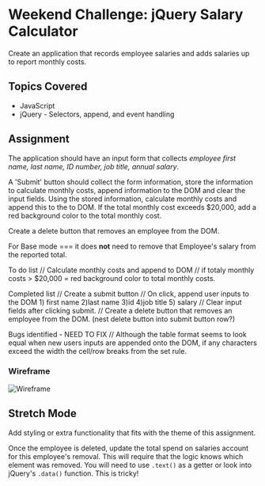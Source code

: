 # Weekend Challenge: jQuery Salary Calculator
Create an application that records employee salaries and adds salaries up to report monthly costs. 

## Topics Covered
- JavaScript
- jQuery - Selectors, append, and event handling

## Assignment

The application should have an input form that collects _employee first name, last name, ID number, job title, annual salary_.

A 'Submit' button should collect the form information, store the information to calculate monthly costs, append information to the DOM and clear the input fields. Using the stored information, calculate monthly costs and append this to the to DOM. If the total monthly cost exceeds $20,000, add a red background color to the total monthly cost.

Create a delete button that removes an employee from the DOM. 

For Base mode === it does **not** need to remove that Employee's salary from the reported total.


To do list
// Calculate monthly costs and append to DOM
// if totaly monthly costs > $20,000 = red background color to total monthly costs. 


Completed list 
// Create a submit button
// On click, append user inputs to the DOM 
    1) first name 2)last name 3)id 4)job title 5) salary
// Clear input fields after clicking submit. 
// Create a delete button that removes an employee from the DOM. (nest delete button into submit button row?)

Bugs identified - NEED TO FIX 
// Although the table format seems to look equal when new users inputs are appended onto the DOM, if any characters exceed the width the cell/row breaks from the set rule. 


### Wireframe

![Wireframe](salary-calc-wireframe.png)

## Stretch Mode

Add styling or extra functionality that fits with the theme of this assignment.

Once the employee is deleted, update the total spend on salaries account for this employee's removal. This will require that the logic knows which element was removed. You will need to use `.text()` as a getter or look into jQuery's `.data()` function. This is tricky! 

